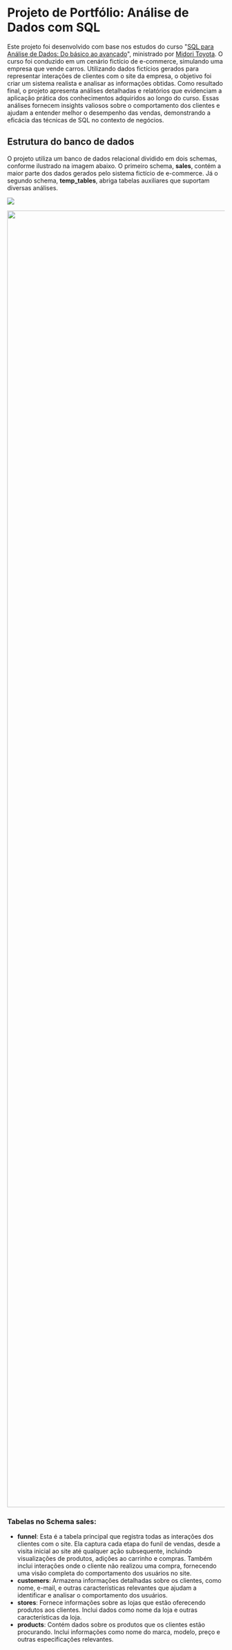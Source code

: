 # Projeto de Portfólio: Análise de Dados com SQL

Este projeto foi desenvolvido com base nos estudos do curso "[SQL para Análise de Dados: Do básico ao avançado](https://www.udemy.com/course/sql-para-analise-de-dados/?couponCode=24T7MT72224)", ministrado por [Midori Toyota](https://www.linkedin.com/in/midoritoyota/). O curso foi conduzido em um cenário fictício de e-commerce, simulando uma empresa que vende carros. Utilizando dados fictícios gerados para representar interações de clientes com o site da empresa, o objetivo foi criar um sistema realista e analisar as informações obtidas. Como resultado final, o projeto apresenta análises detalhadas e relatórios que evidenciam a aplicação prática dos conhecimentos adquiridos ao longo do curso. Essas análises fornecem insights valiosos sobre o comportamento dos clientes e ajudam a entender melhor o desempenho das vendas, demonstrando a eficácia das técnicas de SQL no contexto de negócios.


## Estrutura do banco de dados
O projeto utiliza um banco de dados relacional dividido em dois schemas, conforme ilustrado na imagem abaixo. O primeiro schema, **sales**, contém a maior parte dos dados gerados pelo sistema fictício de e-commerce. Já o segundo schema, **temp_tables**, abriga tabelas auxiliares que suportam diversas análises.

![](https://github.com/helioneto3108/Analise_Dados_PostgreSQL/blob/main/Imagens/Estrutura_Banco.PNG) 


<div align="center">
<img src = "https://github.com/user-attachments/assets/4474d9b0-37d8-4bab-9068-97e56ab17a58" width="3000px" />
</div>

### Tabelas no Schema sales:
* **funnel**:  Esta é a tabela principal que registra todas as interações dos clientes com o site. Ela captura cada etapa do funil de vendas, desde a visita inicial ao site até qualquer ação subsequente, incluindo visualizações de produtos, adições ao carrinho e compras. Também inclui interações onde o cliente não realizou uma compra, fornecendo uma visão completa do comportamento dos usuários no site.
* **customers**: Armazena informações detalhadas sobre os clientes, como nome, e-mail, e outras características relevantes que ajudam a identificar e analisar o comportamento dos usuários.
* **stores**: Fornece informações sobre as lojas que estão oferecendo produtos aos clientes. Inclui dados como nome da loja e outras características da loja.
* **products**: Contém dados sobre os produtos que os clientes estão procurando. Inclui informações como nome do marca, modelo, preço e outras especificações relevantes.
